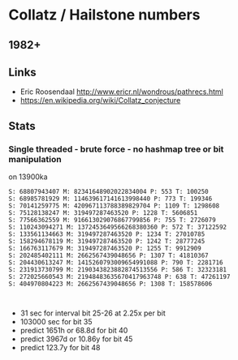 
# Collatz / Hailstone numbers
## 1982+
## Links
- Eric Roosendaal http://www.ericr.nl/wondrous/pathrecs.html
- https://en.wikipedia.org/wiki/Collatz_conjecture

## Stats
### Single threaded - brute force - no hashmap tree or bit manipulation
on 13900ka

```
S: 68807943407 M: 82341648902022834004 P: 553 T: 100250
S: 68985781929 M: 114639617141613998440 P: 773 T: 199346
S: 70141259775 M: 420967113788389829704 P: 1109 T: 1298608
S: 75128138247 M: 319497287463520 P: 1228 T: 5606851
S: 77566362559 M: 916613029076867799856 P: 755 T: 2726079
S: 110243094271 M: 1372453649566268380360 P: 572 T: 37122592
S: 133561134663 M: 319497287463520 P: 1234 T: 27010785
S: 158294678119 M: 319497287463520 P: 1242 T: 28777245
S: 166763117679 M: 319497287463520 P: 1255 T: 9912909
S: 202485402111 M: 2662567439048656 P: 1307 T: 41810367
S: 204430613247 M: 1415260793009654991088 P: 790 T: 2281716
S: 231913730799 M: 2190343823882874513556 P: 586 T: 32323181
S: 272025660543 M: 21948483635670417963748 P: 638 T: 47261197
S: 404970804223 M: 2662567439048656 P: 1308 T: 158578606



```
- 31 sec for interval bit 25-26 at 2.25x per bit
- 103000 sec for bit 35
- predict 1651h or 68.8d  for bit 40 
- predict 3967d or 10.86y for bit 45
- predict 123.7y for bit 48
